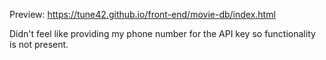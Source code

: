 Preview: https://tune42.github.io/front-end/movie-db/index.html

Didn't feel like providing my phone number for the API key so functionality is not present.